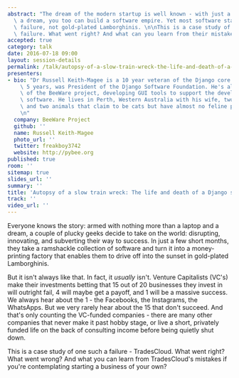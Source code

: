 ```yaml
---
abstract: "The dream of the modern startup is well known - with just a laptop and\
  \ a dream, you too can build a software empire. Yet most software startups end in\
  \ failure, not gold-plated Lamborghinis. \n\nThis is a case study of one such a\
  \ failure. What went right? And what can you learn from their mistakes?"
accepted: true
category: talk
date: 2016-07-18 09:00
layout: session-details
permalink: /talk/autopsy-of-a-slow-train-wreck-the-life-and-death-of-a-django-startup/
presenters:
- bio: "Dr Russell Keith-Magee is a 10 year veteran of the Django core team, and for\
    \ 5 years, was President of the Django Software Foundation. He's also the founder\
    \ of the BeeWare project, developing GUI tools to support the development of Python\
    \ software. He lives in Perth, Western Australia with his wife, two children,\
    \ and two animals that claim to be cats but have almost no feline properties.\r\
    \n"
  company: BeeWare Project
  github: ''
  name: Russell Keith-Magee
  photo_url: ''
  twitter: freakboy3742
  website: http://pybee.org
published: true
room: ''
sitemap: true
slides_url: ''
summary: ''
title: 'Autopsy of a slow train wreck: The life and death of a Django startup'
track: ''
video_url: ''
---
```


Everyone knows the story: armed with nothing more than a laptop and a dream, a couple of plucky geeks decide to take on the world: disrupting, innovating, and subverting their way to success. In just a few short months, they take a ramshackle collection of software and turn it into a money-printing factory that enables them to drive off into the sunset in gold-plated Lamborghinis.

But it isn't always like that. In fact, it *usually* isn't. Venture Capitalists (VC's) make their investments betting that 15 out of 20 businesses they invest in will outright fail, 4 will maybe get a payoff, and 1 will be a massive success. We always hear about the 1 - the Facebooks, the Instagrams, the WhatsApps. But we very rarely hear about the 15 that don't succeed. And that's only counting the VC-funded companies - there are many other companies that never make it past hobby stage, or live a short, privately funded life on the back of consulting income before being quietly shut down.

This is a case study of one such a failure - TradesCloud. What went right? What went wrong? And what you can learn from TradesCloud's mistakes if you're contemplating starting a business of your own?